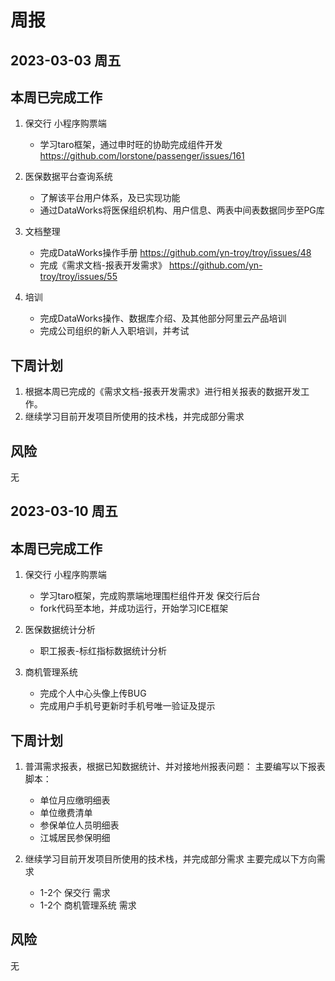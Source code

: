 # 周报

## 2023-03-03 周五

## 本周已完成工作

1. 保交行 小程序购票端
   - 学习taro框架，通过申时旺的协助完成组件开发
   https://github.com/lorstone/passenger/issues/161
   
2. 医保数据平台查询系统 
   - 了解该平台用户体系，及已实现功能
   - 通过DataWorks将医保组织机构、用户信息、两表中间表数据同步至PG库
   
3. 文档整理
   - 完成DataWorks操作手册
   https://github.com/yn-troy/troy/issues/48
   - 完成《需求文档-报表开发需求》
   https://github.com/yn-troy/troy/issues/55
   
4. 培训
   - 完成DataWorks操作、数据库介绍、及其他部分阿里云产品培训
   - 完成公司组织的新人入职培训，并考试
   
## 下周计划

1. 根据本周已完成的《需求文档-报表开发需求》进行相关报表的数据开发工作。
2. 继续学习目前开发项目所使用的技术栈，并完成部分需求

## 风险

无

## 2023-03-10 周五

## 本周已完成工作

1. 保交行 
小程序购票端
   - 学习taro框架，完成购票端地理围栏组件开发
保交行后台
   - fork代码至本地，并成功运行，开始学习ICE框架
 
2. 医保数据统计分析
   - 职工报表-标红指标数据统计分析
   
3. 商机管理系统
   - 完成个人中心头像上传BUG
   - 完成用户手机号更新时手机号唯一验证及提示
   
## 下周计划

1. 普洱需求报表，根据已知数据统计、并对接地州报表问题：
主要编写以下报表脚本：
   - 单位月应缴明细表
   - 单位缴费清单
   - 参保单位人员明细表
   - 江城居民参保明细

2. 继续学习目前开发项目所使用的技术栈，并完成部分需求
主要完成以下方向需求
   - 1-2个 保交行 需求
   - 1-2个 商机管理系统 需求

## 风险

无
